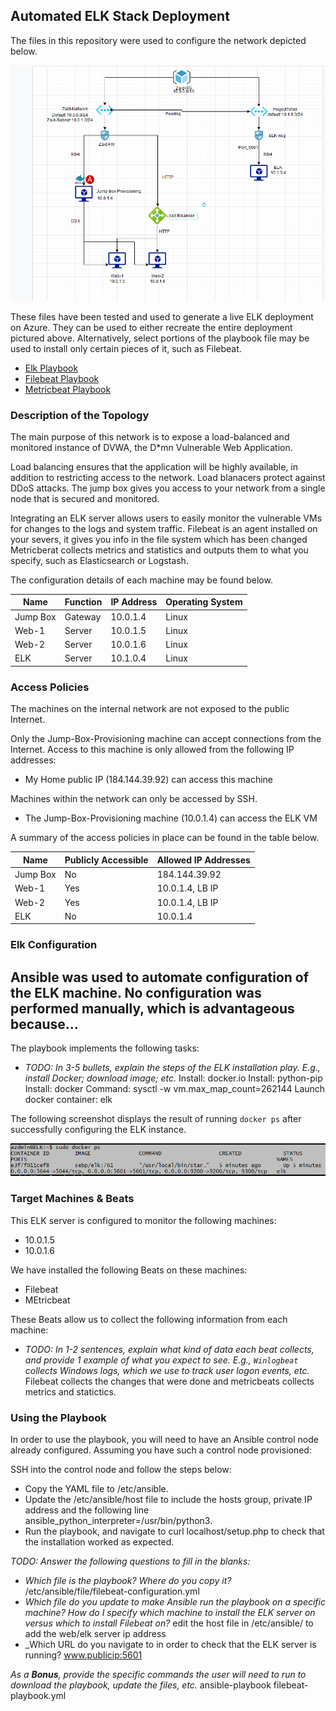 ## Automated ELK Stack Deployment

The files in this repository were used to configure the network depicted below.

![alt text](https://github.com/zghanniaiman/Week13/blob/main/Diagrams/AzureDiagram.PNG)

These files have been tested and used to generate a live ELK deployment on Azure. They can be used to either recreate the entire deployment pictured above. Alternatively, select portions of the playbook file may be used to install only certain pieces of it, such as Filebeat.

  - [Elk Playbook](https://github.com/zghanniaiman/Week13/blob/main/Ansible/install-elk.yml)
  - [Filebeat Playbook](https://github.com/zghanniaiman/Week13/blob/main/Ansible/filebeat-playbook.yml)
  - [Metricbeat Playbook](https://github.com/zghanniaiman/Week13/blob/main/Ansible/metricbeat-playbook.yml)


### Description of the Topology

The main purpose of this network is to expose a load-balanced and monitored instance of DVWA, the D*mn Vulnerable Web Application.

Load balancing ensures that the application will be highly available, in addition to restricting access to the network. Load blanacers protect against DDoS attacks. The jump box gives you access to your network from a single node that is secured and monitored.

Integrating an ELK server allows users to easily monitor the vulnerable VMs for changes to the logs and system traffic.
Filebeat is an agent installed on your severs, it gives you info in the file system which has been changed
Metricberat collects metrics and statistics and outputs them to what you specify, such as Elasticsearch or Logstash.

The configuration details of each machine may be found below.

| Name     | Function | IP Address | Operating System |
|----------|----------|------------|------------------|
| Jump Box | Gateway  | 10.0.1.4   | Linux            |
| Web-1    | Server   | 10.0.1.5   | Linux            |
| Web-2    | Server   | 10.0.1.6   | Linux            |
| ELK      | Server   | 10.1.0.4   | Linux            |

### Access Policies

The machines on the internal network are not exposed to the public Internet. 

Only the Jump-Box-Provisioning machine can accept connections from the Internet. Access to this machine is only allowed from the following IP addresses:
- My Home public IP (184.144.39.92) can access this machine

Machines within the network can only be accessed by SSH.
- The Jump-Box-Provisioning machine (10.0.1.4) can access the ELK VM

A summary of the access policies in place can be found in the table below.

| Name     | Publicly Accessible | Allowed IP Addresses |
|----------|---------------------|----------------------|
| Jump Box | No                  | 184.144.39.92        |
| Web-1    | Yes                 | 10.0.1.4, LB IP      |
| Web-2    | Yes                 | 10.0.1.4, LB IP      |
| ELK      | No                  | 10.0.1.4             |

### Elk Configuration

Ansible was used to automate configuration of the ELK machine. No configuration was performed manually, which is advantageous because...
-

The playbook implements the following tasks:
- _TODO: In 3-5 bullets, explain the steps of the ELK installation play. E.g., install Docker; download image; etc._
Install: docker.io
Install: python-pip
Install: docker
Command: sysctl -w vm.max_map_count=262144
Launch docker container: elk

The following screenshot displays the result of running `docker ps` after successfully configuring the ELK instance.

![alt text](https://github.com/zghanniaiman/Week13/blob/main/Diagrams/sudodockerps.PNG)

### Target Machines & Beats
This ELK server is configured to monitor the following machines:
- 10.0.1.5
- 10.0.1.6

We have installed the following Beats on these machines:
- Filebeat
- MEtricbeat

These Beats allow us to collect the following information from each machine:
- _TODO: In 1-2 sentences, explain what kind of data each beat collects, and provide 1 example of what you expect to see. E.g., `Winlogbeat` collects Windows logs, which we use to track user logon events, etc._
Filebeat collects the changes that were done and metricbeats collects metrics and statictics.

### Using the Playbook
In order to use the playbook, you will need to have an Ansible control node already configured. Assuming you have such a control node provisioned: 

SSH into the control node and follow the steps below:
- Copy the YAML file to /etc/ansible.
- Update the /etc/ansible/host file to include the hosts group, private IP address and the following line ansible_python_interpreter=/usr/bin/python3.
- Run the playbook, and navigate to curl localhost/setup.php to check that the installation worked as expected.

_TODO: Answer the following questions to fill in the blanks:_ 
- _Which file is the playbook? Where do you copy it?_ /etc/ansible/file/filebeat-configuration.yml
- _Which file do you update to make Ansible run the playbook on a specific machine? How do I specify which machine to install the ELK server on versus which to install Filebeat on?_
edit the host file in /etc/ansible/ to add the web/elk server ip address
- _Which URL do you navigate to in order to check that the ELK server is running? www.publicip:5601

_As a **Bonus**, provide the specific commands the user will need to run to download the playbook, update the files, etc._
ansible-playbook filebeat-playbook.yml
